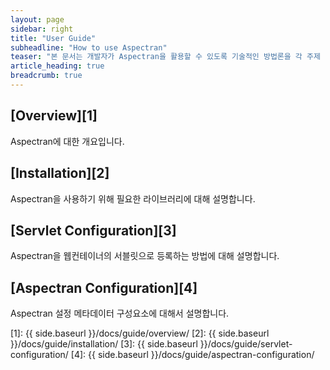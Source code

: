 ```yaml
---
layout: page
sidebar: right
title: "User Guide"
subheadline: "How to use Aspectran"
teaser: "본 문서는 개발자가 Aspectran을 활용할 수 있도록 기술적인 방법론을 각 주제 별로 설명합니다."
article_heading: true
breadcrumb: true
---
```


## [Overview][1]
Aspectran에 대한 개요입니다.

## [Installation][2]
Aspectran을 사용하기 위해 필요한 라이브러리에 대해 설명합니다.

## [Servlet Configuration][3]
Aspectran을 웹컨테이너의 서블릿으로 등록하는 방법에 대해 설명합니다.

## [Aspectran Configuration][4]
Aspectran 설정 메타데이터 구성요소에 대해서 설명합니다.

[1]: {{ side.baseurl }}/docs/guide/overview/
[2]: {{ side.baseurl }}/docs/guide/installation/
[3]: {{ side.baseurl }}/docs/guide/servlet-configuration/
[4]: {{ side.baseurl }}/docs/guide/aspectran-configuration/
